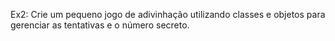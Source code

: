 Ex2: Crie um pequeno jogo de adivinhação utilizando classes e objetos para gerenciar as tentativas e o número secreto.
